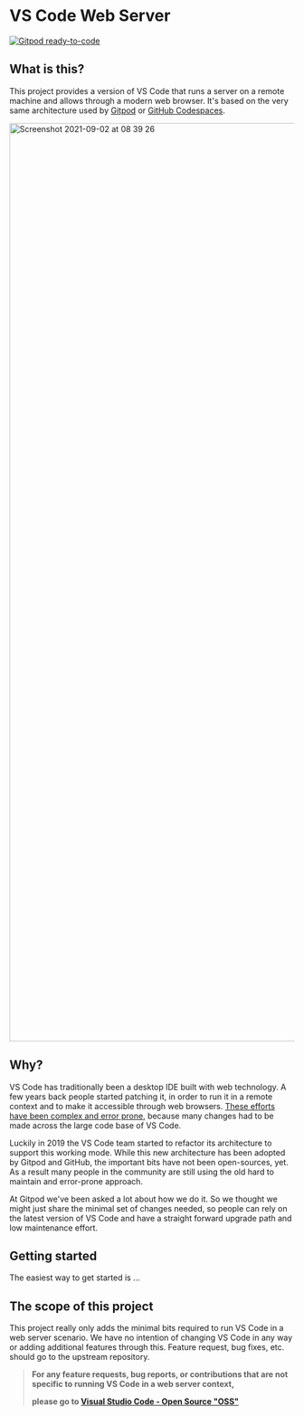 # VS Code Web Server

[![Gitpod ready-to-code](https://img.shields.io/badge/Gitpod-ready--to--code-908a85?logo=gitpod)](https://gitpod.io/from-referrer/)

## What is this?

This project provides a version of VS Code that runs a server on a remote machine and allows through a modern web browser. It's based on the very same architecture used by [Gitpod](https://www.gitpod.io) or [GitHub Codespaces](https://github.com).

<img width="1624" alt="Screenshot 2021-09-02 at 08 39 26" src="https://user-images.githubusercontent.com/372735/131794918-d6602646-4d67-435b-88fe-620a3cc0a3aa.png">

## Why?

VS Code has traditionally been a desktop IDE built with web technology. A few years back people started patching it, in order to run it in a remote context and to make it accessible through web browsers. [These efforts have been complex and error prone](https://github.com/cdr/code-server/issues/3835), because many changes had to be made across the large code base of VS Code.

Luckily in 2019 the VS Code team started to refactor its architecture to support this working mode. While this new architecture has been adopted by Gitpod and GitHub, the important bits have not been open-sources, yet. As a result many people in the community are still using the old hard to maintain and error-prone approach.

At Gitpod we've been asked a lot about how we do it. So we thought we might just share the minimal set of changes needed, so people can rely on the latest version of VS Code and have a straight forward upgrade path and low maintenance effort.

## Getting started

The easiest way to get started is ...

## The scope of this project

This project really only adds the minimal bits required to run VS Code in a web server scenario. We have no intention of changing VS Code in any way or adding additional features through this. Feature request, bug fixes, etc. should go to the upstream repository.

> **For any feature requests, bug reports, or contributions that are not specific to running VS Code in a web server context,**
>
> **please go to [Visual Studio Code - Open Source "OSS"](https://github.com/microsoft/vscode)**
